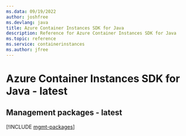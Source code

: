 ```yaml
---
ms.data: 09/19/2022
author: joshfree
ms.devlang: java
title: Azure Container Instances SDK for Java
description: Reference for Azure Container Instances SDK for Java
ms.topic: reference
ms.service: containerinstances
ms.author: jfree
---
```

# Azure Container Instances SDK for Java - latest

## Management packages - latest
[!INCLUDE [mgmt-packages](container-instances-mgmt-index.md)]
